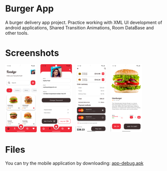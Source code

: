 # Burger App

A burger  delivery  app  project.  Practice  working  with  XML  UI  development of android  applications,  Shared  Transition  Animations,  Room  DataBase  and  other  tools.

# Screenshots
<div style="display: flex; flex-wrap: wrap;">
<img style="margin-right: 12px" alt="img.png" src="assets/img.png" width="20%"/>
<img style="margin-right: 12px" alt="img_1.png" src="assets/img_1.png" width="20%"/>
<img style="margin-right: 12px" alt="img_2.png" src="assets/img_2.png" width="20%"/>
<img alt="img_3.png" src="assets/img_3.png" width="20%"/>
</div>


# Files
You can try the mobile application by downloading:
[app-debug.apk](app%2Fbuild%2Foutputs%2Fapk%2Fdebug%2Fapp-debug.apk)

